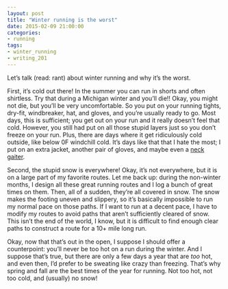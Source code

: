 ```yaml
---
layout: post
title: "Winter running is the worst"
date: 2015-02-09 21:00:00
categories:
- running
tags:
- winter_running
- writing_201
---
```


Let’s talk (read: rant) about winter running and why it’s the worst.

<!--more-->

First, it’s cold out there! In the summer you can run in shorts and often shirtless. Try that during a Michigan winter and you’ll die!! Okay, you might not die, but you’ll be very uncomfortable. So you put on your running tights, dry-fit, windbreaker, hat, and gloves, and you’re usually ready to go. Most days, this is sufficient; you get out on your run and it really doesn’t feel that cold. However, you still had put on all those stupid layers just so you don’t freeze on your run. Plus, there are days where it get ridiculously cold outside, like below 0F windchill cold. It’s days like that that I hate the most; I put on an extra jacket, another pair of gloves, and maybe even a [neck gaiter](http://www.bulabula.com/product/typhoon-therma-fleece-neck-gator-2/).

Second, the stupid snow is everywhere! Okay, it’s not everywhere, but it is on a large part of my favorite routes. Let me back up: during the non-winter months, I design all these great running routes and I log a bunch of great times on them. Then, all of a sudden, they’re all covered in snow. The snow makes the footing uneven and slippery, so it’s basically impossible to run my normal pace on those paths. If I want to run at a decent pace, I have to modify my routes to avoid paths that aren’t sufficiently cleared of snow. This isn’t the end of the world, I know, but it is difficult to find enough clear paths to construct a route for a 10+ mile long run.

Okay, now that that’s out in the open, I suppose I should offer a counterpoint: you’ll never be too hot on a run during the winter. And I suppose that’s true, but there are only a few days a year that are _too_ hot, and even then, I’d prefer to be sweating like crazy than freezing. That’s why spring and fall are the best times of the year for running. Not too hot, not too cold, and (usually) no snow!
